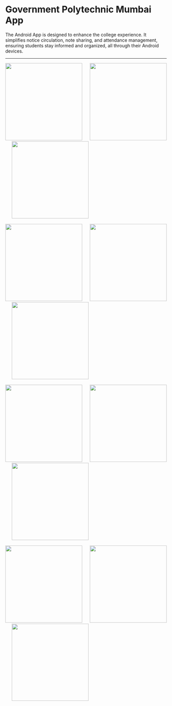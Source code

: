 # Government Polytechnic Mumbai App

The Android App is designed to enhance the college experience. It simplifies notice circulation, note sharing, and attendance management, ensuring students stay informed and organized, all through their Android devices.

---

<p float="left">
  <img src="https://github.com/prashantchanne12/GPM-Government-Polytechnic-Mumbai-App/blob/master/screenshots/Screenshot_2019-03-21-13-32-48-077_com.prashantchanne.chatbox.png" width="240" />
  &nbsp&nbsp&nbsp&nbsp
  <img src="https://github.com/prashantchanne12/GPM-Government-Polytechnic-Mumbai-App/blob/master/screenshots/Screenshot_2019-03-21-13-33-26-966_com.prashantchanne.chatbox.png" width="240" />
  &nbsp&nbsp&nbsp&nbsp
  <img src="https://github.com/prashantchanne12/GPM-Government-Polytechnic-Mumbai-App/blob/master/screenshots/Screenshot_2019-03-21-13-34-19-779_com.prashantchanne.chatbox.png" width="240" />
</p>

<p float="left">
  <img src="https://github.com/prashantchanne12/GPM-Government-Polytechnic-Mumbai-App/blob/master/screenshots/Screenshot_2019-03-21-13-34-30-378_com.prashantchanne.chatbox.png" width="240" />
  &nbsp&nbsp&nbsp&nbsp
  <img src="https://github.com/prashantchanne12/GPM-Government-Polytechnic-Mumbai-App/blob/master/screenshots/Screenshot_2019-03-21-13-35-43-695_com.prashantchanne.chatbox.png" width="240" />
  &nbsp&nbsp&nbsp&nbsp
  <img src="https://github.com/prashantchanne12/GPM-Government-Polytechnic-Mumbai-App/blob/master/screenshots/Screenshot_2019-03-21-13-34-39-549_com.prashantchanne.chatbox.png" width="240" />
</p>

<p float="left">
  <img src="https://github.com/prashantchanne12/GPM-Government-Polytechnic-Mumbai-App/blob/master/screenshots/Screenshot_2019-03-21-00-12-05-239_com.prashantchanne.chatbox.png" width="240" />
  &nbsp&nbsp&nbsp&nbsp
  <img src="https://github.com/prashantchanne12/GPM-Government-Polytechnic-Mumbai-App/blob/master/screenshots/Screenshot_2019-03-21-11-50-13-211_com.prashantchanne.chatbox.png" width="240" />
  &nbsp&nbsp&nbsp&nbsp
  <img src="https://github.com/prashantchanne12/GPM-Government-Polytechnic-Mumbai-App/blob/master/screenshots/Screenshot_2019-03-20-23-29-00-109_com.prashantchanne.chatbox.png" width="240" />
</p>

<p float="left">
  <img src="https://github.com/prashantchanne12/GPM-Government-Polytechnic-Mumbai-App/blob/master/screenshots/Screenshot_2019-03-21-11-50-06-889_com.prashantchanne.chatbox.png" width="240" />
  &nbsp&nbsp&nbsp&nbsp
  <img src="https://github.com/prashantchanne12/GPM-Government-Polytechnic-Mumbai-App/blob/master/screenshots/Screenshot_2019-03-21-11-52-40-652_com.prashantchanne.chatbox.png" width="240" />
  &nbsp&nbsp&nbsp&nbsp
  <img src="https://github.com/prashantchanne12/GPM-Government-Polytechnic-Mumbai-App/blob/master/screenshots/Screenshot_2019-03-21-11-53-12-702_com.prashantchanne.chatbox.png" width="240" />
</p>
